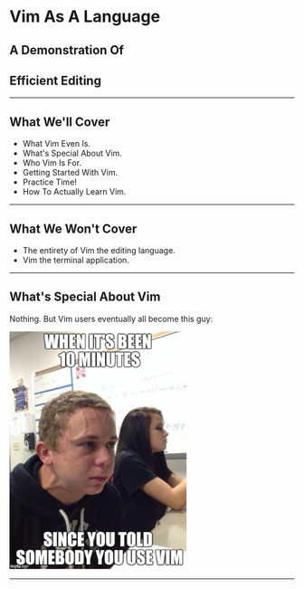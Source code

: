 <!-- .slide: class="splash-page" -->

# Vim As A Language

## A Demonstration Of

## Efficient Editing

---

## What We'll Cover

<!-- .slide: class="one-at-a-time-list" -->

- What Vim Even Is.
- What's Special About Vim.
- Who Vim Is For.
- Getting Started With Vim.
- Practice Time!
- How To Actually Learn Vim.

---

## What We Won't Cover

- The entirety of Vim the editing language.
- Vim the terminal application.

---

## What's Special About Vim

Nothing. But Vim users eventually all become this guy:

![young man looking agitated at a school desk with the caption, "When it's been 10 minutes since you told somebody you use vim"](./assets/vim.jpg)<!-- .element: class="fragment" -->

---

<!-- ## What This Talk Is About -->

<!-- - Vim as an editing language that can run everywhere--including in VS Code! -->
<!-- - What makes it so goshdarned _fast_. -->
<!-- - Convincing you to give the Vim editing language a real shot. -->

<!-- ## What This Talk Isn't About -->

<!-- - Vim as a terminal app--though it's really great! -->
<!-- - Telling you that Vim is right for you. -->

<!-- ## So Why Use The Vim Editing Language? -->

<!-- ### It Makes You A Faster Solution Implementer. -->

<!-- - Developers' time: -->
<!--   - 90% researching and thinking about what change needs to happen -->
<!--   - 10% making that change -->
<!-- - Vim does nothing for your research and your thinking and your problem-solving skills. -->
<!-- - But it makes that time where you're making the change almost instantaneous--no friction between the change you want to make and it happening. -->
<!-- - A skilled Vim user effectively wishes a change to happen and it just... happens. -->

<!-- ### It's Everywhere -->

<!-- Once you know Vim, you can always use it. -->

<!-- - the terminal app is on almost all Linux, Unix, and Mac machines. -->
<!-- - you can use its editing language in VS Code and almost all other editors -->
<!-- - and in many online IDEs as well--REPL, Codewars, LeetCode, HackerRank, and more -->

<!-- ## How Is It So Fast? -->

<!-- ### Vim uses a **modal** editing system for its keybindings. -->

<!-- So we don't have to use Command-Shift-K to delete a line, just `dd`. We achieve this by having: -->

<!-- - a mode where typing things actually enters those letters onto the screen -->
<!-- - a mode where every letter and symbol on your keyboard is instead a one-key editing shortcut -->

<!-- ### A demo -->

<!-- ## Install The Vim Extension -->

<!-- - Don't worry that this makes any kind of permanent change -->
<!--   - It's easily toggleable on and off -->
<!--   - Or disabled. -->
<!--   - Or uninstalled. -->
<!--   - In fact, you should probably turn it off after this talk! -->
<!-- - Let's install it! -->

<!-- ## We'll Be Touring, Not Learning -->

<!-- I'm going to take you on a grand tour of the power of vim editing. -->

<!-- Do NOT try to memorize this lesson! -->

<!-- If/when you want to learn Vim, you should start with a SMALL subset of these commands -->
<!-- Then, when you have those down, add a couple more to your list. -->

<!-- You can get good with vim pretty quickly, but you'll have to be patient until you're great with vim. -->

<!-- Again, don't panic if you miss a few commands here. I'm just trying to give you a feel for what editing with vim is like! -->

<!-- ## Order Of Commands -->

<!-- ### Movement -->

<!-- - `hjkl` -->
<!--   - convenient but too small, tendency to spam -->
<!--   - `j`/`k` good with count--turn relative numbers on - VSCodeVim setting: "Smart Relative Line" -->
<!-- - `w` -->
<!-- - `b` -->
<!-- - `f`/`t` with `;`/`,` -->
<!-- - `/` with `n`/`N` -->
<!-- - `$`/`^` -->

<!-- ### Use movement with x/r -->

<!-- #### Exercise 1: Remove and replace characters. -->

<!-- Don't forget `u` to undo! -->

<!-- ### Use movement with d -->

<!-- Now we're combining a VERB, `d`, with a NOUN, saying what to do that verb TO. -->

<!-- So these can be read as -->

<!-- - `dj`: delete one line down (and the current line) -->
<!-- - `d3j`: delete 3 lines down (and the current line) -->
<!-- - `dtr`: delete to the `r` -->
<!-- - `d5w`: delete 5 words (technically, delete until you're at 5 `w` movements) -->
<!-- - `d/const` (and then hit return): delete until you hit the search term `const`. -->
<!-- - `d$`: delete until the end of the line -->
<!-- - `d^`: delete until the start of the line -->
<!-- - `dd`: delete the line - repeating a command almost always means "do this for the line" -->

<!-- #### Exercise 2: remove words and lines -->

<!-- Don't forget `u` to undo! -->

<!-- ### Repetition -->

<!-- `.` -->

<!-- #### Exercise 3: repeating yourself -->

<!-- - delete until the end of the line a few times... `=== false`? -->
<!-- - delete a couple lines up a few times to get rid of sets of console logs -->
<!-- - find and replace `!` with `=` -->

<!-- ### Making Changes -->

<!-- Don't forget `u` to undo! -->

<!-- #### Exercise 4: Refactoring -->

<!-- - Change variable names -->
<!-- - Change partial method names (`cfwtoggle` to change `show` to `toggle`) -->
<!-- - Change state: `dd` one state, `cc` another -->
<!-- - Change in `setState` - `ci{` -->

<!-- ### Normal mode vs. insert mode -->

<!-- We've been staying in what's called "normal mode", because for a coder the DEFAULT is to be editing text, not adding it. -->

<!-- But you'll definitely need to add text fairly often too. -->

<!-- And you'll be _changing_ text a lot too. -->

<!-- ### Entering insert mode -->

<!-- - `i`/`a` -->
<!-- - `I`/`A` -->
<!-- - `o`/`O` -->

<!-- #### Exercise 5: repeating additions -->

<!-- - adding semi-colons at the end of lines -->
<!-- - adding `let` at the beginning of lines -->
<!-- - adding `$` just before `{` to make interpolating values work -->
<!-- - add `return arr` in accumulator pattern const -->

<!-- ### Something Else -->
